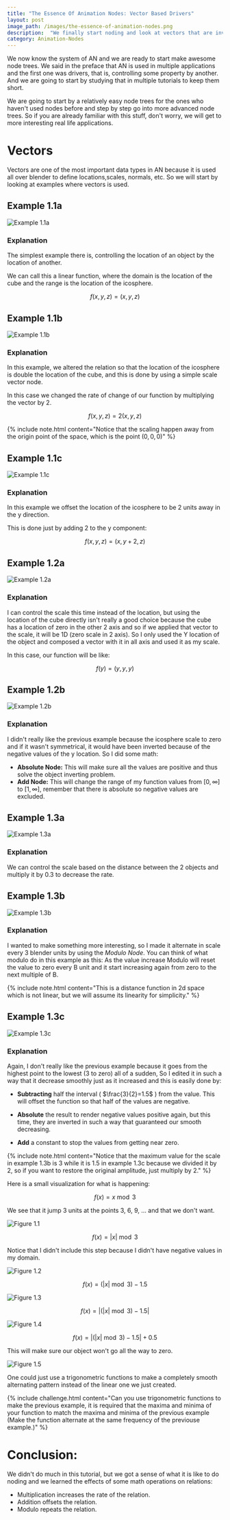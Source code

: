 ```yaml
---
title: "The Essence Of Animation Nodes: Vector Based Drivers"
layout: post
image_path: /images/the-essence-of-animation-nodes.png
description:  "We finally start noding and look at vectors that are involved in property drivers"
category: Animation-Nodes
---
```


We now know the system of AN and we are ready to start make awesome node trees. We said in the preface that AN is used in multiple applications and the first one was drivers, that is, controlling some property by another. And we are going to start by studying that in multiple tutorials to keep them short.

We are going to start by a relatively easy node trees for the ones who haven't used nodes before and step by step go into more advanced node trees. So if you are already familiar with this stuff, don't worry, we will get to more interesting real life applications.

# Vectors

Vectors are one of the most important data types in AN because it is used all over blender to define locations,scales, normals, etc. So we will start by looking at examples where vectors is used.

## Example 1.1a

![Example 1.1a](/images/the-essence-of-animation-nodes-vector-based-drivers/example1.1a.gif  "Example 1.1a")

### Explanation

The simplest example there is, controlling the location of an object by the location of another.

We can call this a linear function, where the domain is the location of the cube and the range is the location of the icosphere.

$$f(x,y,z)=(x,y,z)$$

## Example 1.1b

![Example 1.1b](/images/the-essence-of-animation-nodes-vector-based-drivers/example1.1b.gif  "Example 1.1b")

### Explanation

In this example, we altered the relation so that the location of the icosphere is double the location of the cube, and this is done by using a simple scale vector node.

In this case we changed the rate of change of our function by multiplying the vector by 2.

$$f(x,y,z)=2(x,y,z)$$

{% include note.html content="Notice that the scaling happen away from the origin point of the space, which is the point $(0,0,0)$" %}

## Example 1.1c

![Example 1.1c](/images/the-essence-of-animation-nodes-vector-based-drivers/example1.1c.gif  "Example 1.1c")

### Explanation

In this example we offset the location of the icosphere to be 2 units away in the y direction.

This is done just by adding 2 to the y component:

$$f(x,y,z)= (x,y+2,z)$$

## Example 1.2a

![Example 1.2a](/images/the-essence-of-animation-nodes-vector-based-drivers/example1.2a.gif  "Example 1.2a")

### Explanation

I can control the scale this time instead of the location, but using the location of the cube directly isn't really a good choice because the cube has a location of zero in the other 2 axis and so if we applied that vector to the scale, it will be 1D (zero scale in 2 axis). So I only used the Y location of the object and composed a vector with it in all axis and used it as my scale.

In this case, our function will be like:

$$f(y)=(y,y,y)$$

## Example 1.2b

![Example 1.2b](/images/the-essence-of-animation-nodes-vector-based-drivers/example1.2b.gif  "Example 1.2b")

### Explanation

I didn't really like the previous example because the icosphere scale to zero and if it wasn't symmetrical, it would have been inverted because of the negative values of the y location. So I did some math:

- **Absolute Node:** This will make sure all the values are positive and thus solve the object inverting problem.
- **Add Node:** This will change the range of my function values from $[0, \infty]$ to $[1, \infty]$, remember that there is absolute so negative values are excluded.

## Example 1.3a

![Example 1.3a](/images/the-essence-of-animation-nodes-vector-based-drivers/example1.3a.gif  "Example 1.3a")

### Explanation

We can control the scale based on the distance between the 2 objects and multiply it by 0.3 to decrease the rate.

## Example 1.3b

![Example 1.3b](/images/the-essence-of-animation-nodes-vector-based-drivers/example1.3b.gif  "Example 1.3b")

### Explanation

I wanted to make something more interesting, so I made it alternate in scale every 3 blender units by using the *Modulo Node*. You can think of what modulo do in this example as this: As the value increase Modulo will reset the value to zero every B unit and it start increasing again from zero to the next multiple of B.

{% include note.html content="This is a distance function in 2d space which is not linear, but we will assume its linearity for simplicity." %}

## Example 1.3c

![Example 1.3c](/images/the-essence-of-animation-nodes-vector-based-drivers/example1.3c.gif  "Example 1.3c")

### Explanation

Again, I don't really like the previous example because it goes from the highest point to the lowest (3 to zero) all of a sudden, So I edited it in such a way that it decrease smoothly just as it increased and this is easily done by:

* **Subtracting** half the interval ( $\frac{3}{2}=1.5$ ) from the value. This will offset the function so that half of the values are negative.

* **Absolute** the result to render negative values positive again, but this time, they are inverted in such a way that guaranteed our smooth decreasing.

* **Add** a constant to stop the values from getting near zero.

{% include note.html content="Notice that the maximum value for the scale in example 1.3b is 3 while it is 1.5 in example 1.3c because we divided it by 2, so if you want to restore the original amplitude, just multiply by 2."  %}

Here is a small visualization for what is happening:

$$f(x)=x \bmod 3$$

We see that it jump 3 units at the points 3, 6, 9, ... and that we don't want.

![Figure 1.1](/images/the-essence-of-animation-nodes-vector-based-drivers/figure1.1.svg  "Figure 1.1")

$$f(x)= |x| \bmod 3$$

Notice that I didn't include this step because I didn't have negative values in my domain.

![Figure 1.2](/images/the-essence-of-animation-nodes-vector-based-drivers/figure1.2.svg  "Figure 1.2")

$$f(x)= (|x| \bmod 3)-1.5$$

![Figure 1.3](/images/the-essence-of-animation-nodes-vector-based-drivers/figure1.3.svg  "Figure 1.3")

$$f(x)= |(|x| \bmod 3)-1.5|$$

![Figure 1.4](/images/the-essence-of-animation-nodes-vector-based-drivers/figure1.4.svg  "Figure 1.4")

$$f(x)= |(|x| \bmod 3)-1.5|+0.5$$

This will make sure our object won't go all the way to zero.

![Figure 1.5](/images/the-essence-of-animation-nodes-vector-based-drivers/figure1.5.svg  "Figure 1.5")

One could just use a trigonometric functions to make a completely smooth alternating pattern instead of the linear one we just created.

{% include challenge.html content="Can you use trigonometric functions to make the previous example, it is required that the maxima and minima of your function to match the maxima and minima of the previous example (Make the function alternate at the same frequency of the previouse example.)" %}

# Conclusion:

We didn't do much in this tutorial, but we got a sense of what it is like to do noding and we learned the effects of some math operations on relations:

- Multiplication increases the rate of the relation.
- Addition offsets the relation.
- Modulo repeats the relation.
